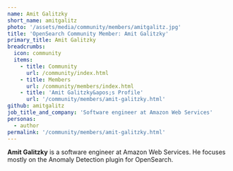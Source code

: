```yaml
---
name: Amit Galitzky
short_name: amitgalitz
photo: '/assets/media/community/members/amitgalitz.jpg'
title: 'OpenSearch Community Member: Amit Galitzky'
primary_title: Amit Galitzky
breadcrumbs:
  icon: community
  items:
    - title: Community
      url: /community/index.html
    - title: Members
      url: /community/members/index.html
    - title: 'Amit Galitzky&apos;s Profile'
      url: '/community/members/amit-galitzky.html'
github: amitgalitz
job_title_and_company: 'Software engineer at Amazon Web Services'
personas:
  - author
permalink: '/community/members/amit-galitzky.html'
---
```


**Amit Galitzky** is a software engineer at Amazon Web Services. He focuses mostly on the Anomaly Detection plugin for OpenSearch.